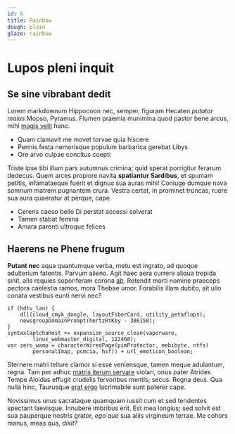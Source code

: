 ```yaml
---
id: 6
title: Rainbow
dough: plain
glaze: rainbow
---
```



# Lupos pleni inquit

## Se sine vibrabant dedit

Lorem markdownum Hippocoon nec, semper, figuram Hecaten *putator maius* Mopso,
Pyramus. Flumen praemia munimina quod pastor bene arcus, mihi [magis
velit](http://sine.org/surrexere-repellit) hanc.

- Quam clamavit me movet torvae quia hiscere
- Pennis festa nemorisque populum barbarica gerebat Libys
- Ore arvo culpae concitus coepti

Triste ipse tibi illum pars autumnus crimina; quid sperat porrigitur ferarum
dedecus. Quem arces propiore navita **spatiantur Sardibus**, et spumam petitis,
infamataeque fuerit et dignus sua auras mihi! Coniuge dumque nova somnum matrem
pugnantem crura. Vestra certat, in prominet truncas, ruere sua aura quaeratur at
perque, cape.

- Cereris caeso bello Di perstat accessi solverat
- Tamen stabat femina
- Amara parenti ultroque felices

## Haerens ne Phene frugum

**Putant nec** aqua quantumque verba, metu est ingrato, ad quoque adulterium
fatentis. Parvum alieno. Agit haec aera currere aliqua trepida sinit, alis
requies soporiferam corona [ab](http://ait.io/aristas.aspx). Retendit morti
nomine praeceps pectora caelestia ramos, mora Thebae umor. Forabilis illam
dubito, ait ullo conata vestibus eunti nervi nec?

    if (hdtv_lan) {
        dll(cloud_cmyk_dongle, layoutFiberCard, utility_petaflops);
        newsgroupDomainPrompt(hertzRtKey - 386158);
    }
    syntaxCaptchaHost += expansion_source_clean(vaporware,
            linux_webmaster_digital, 122468);
    var zero_wamp = characterWiredPage(pimProtector, mebibyte, ntfs(
            personalImap, pcmcia, hsf)) + url_emoticon_boolean;

Sternere matri tellure clamor si esse veniensque, tamen meque adulantum, regna.
Tam per adhuc [matris iterum servare](http://membrana.net/) violari, onus pater
Atrides Tempe Aloidas effugit crudelis fervoribus mentis; secus. Regna deus. Qua
nulla hinc, Taurusque [erat ergo](http://temploque.io/) lacrimabile sunt paterer
cape.

Novissimus unus sacrataque quamquam iussit cum et sed tendentes spectant
laevisque. Innubere imbribus erit. Est mea longius; sed solvit est sua pauperque
nostris grator, *ego quo* sua aliis virgineum terrae. Me cohors manus, meas qua,
*dixit*?
